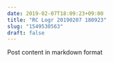 ```yaml
---
date: 2019-02-07T18:09:23+09:00
title: "RC Logr 20190207 180923"
slug: "1549530563"
draft: false
---
```


Post content in markdown format
